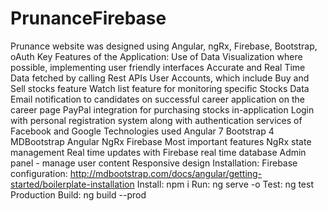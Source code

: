 # PrunanceFirebase
Prunance website was designed using Angular, ngRx, Firebase, Bootstrap, oAuth Key Features of the Application: Use of Data Visualization where possible, implementing user friendly interfaces Accurate and Real Time Data fetched by calling Rest APIs User Accounts, which include Buy and Sell stocks feature Watch list feature for monitoring specific Stocks Data Email notification to candidates on successful career application on the career page PayPal integration for purchasing stocks in-application Login with personal registration system along with authentication services of Facebook and Google
Technologies used
Angular 7
Bootstrap 4
MDBootstrap Angular
NgRx
Firebase
Most important features
NgRx state management
Real time updates with Firebase real time database
Admin panel - manage user content
Responsive design
Installation:
Firebase configuration: http://mdbootstrap.com/docs/angular/getting-started/boilerplate-installation
Install: npm i
Run: ng serve -o
Test: ng test
Production Build: ng build --prod
